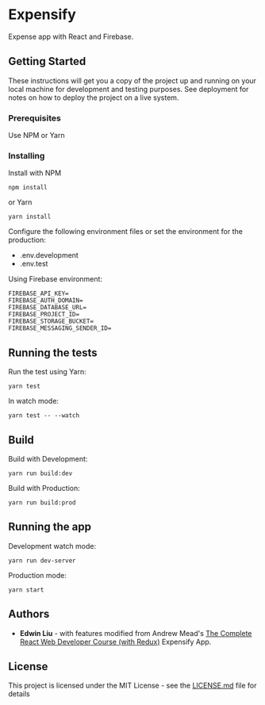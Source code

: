 # Expensify

Expense app with React and Firebase.

## Getting Started

These instructions will get you a copy of the project up and running on your
local machine for development and testing purposes. See deployment for notes on
how to deploy the project on a live system.

### Prerequisites

Use NPM or Yarn

### Installing

Install with NPM

```
npm install
```

or Yarn

```
yarn install
```

Configure the following environment files or set the environment for the
production:

* .env.development
* .env.test

Using Firebase environment:

```
FIREBASE_API_KEY=
FIREBASE_AUTH_DOMAIN=
FIREBASE_DATABASE_URL=
FIREBASE_PROJECT_ID=
FIREBASE_STORAGE_BUCKET=
FIREBASE_MESSAGING_SENDER_ID=
```

## Running the tests

Run the test using Yarn:

```
yarn test
```

In watch mode:

```
yarn test -- --watch
```

## Build

Build with Development:

```
yarn run build:dev
```

Build with Production:

```
yarn run build:prod
```

## Running the app

Development watch mode:

```
yarn run dev-server
```

Production mode:

```
yarn start
```

## Authors

* **Edwin Liu** - with features modified from Andrew Mead's
  [The Complete React Web Developer Course (with Redux)](https://www.udemy.com/react-2nd-edition/learn/v4/overview)
  Expensify App.

## License

This project is licensed under the MIT License - see the
[LICENSE.md](LICENSE.md) file for details
